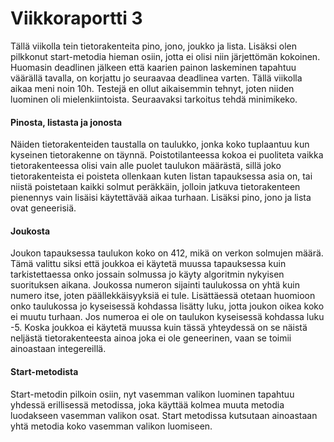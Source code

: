 
# Viikkoraportti 3

Tällä viikolla tein tietorakenteita pino, jono, joukko ja lista. Lisäksi olen pilkkonut start-metodia hieman osiin, jotta ei olisi niin järjettömän kokoinen. Huomasin deadlinen jälkeen että kaarien painon laskeminen tapahtuu väärällä tavalla, on korjattu jo seuraavaa deadlinea varten. Tällä viikolla aikaa meni noin 10h. Testejä en ollut aikaisemmin tehnyt, joten niiden luominen oli mielenkiintoista. Seuraavaksi tarkoitus tehdä minimikeko. 

#### Pinosta, listasta ja jonosta

Näiden tietorakenteiden taustalla on taulukko, jonka koko tuplaantuu kun kyseinen tietorakenne on täynnä. Poistotilanteessa kokoa ei puoliteta vaikka tietorakenteessa olisi vain alle puolet taulukon määrästä, sillä joko tietorakenteista ei poisteta ollenkaan kuten listan tapauksessa asia on, tai niistä poistetaan kaikki solmut peräkkäin, jolloin jatkuva tietorakenteen pienennys vain lisäisi käytettävää aikaa turhaan. Lisäksi pino, jono ja lista ovat geneerisiä.  

#### Joukosta

Joukon tapauksessa taulukon koko on 412, mikä on verkon solmujen määrä. Tämä valittu siksi että joukkoa ei käytetä muussa tapauksessa kuin tarkistettaessa onko jossain solmussa jo käyty algoritmin nykyisen suorituksen aikana. Joukossa numeron sijainti taulukossa on yhtä kuin numero itse, joten päällekkäisyyksiä ei tule. Lisättäessä otetaan huomioon onko taulukossa jo kyseisessä kohdassa lisätty luku, jotta joukon oikea koko ei muutu turhaan. Jos numeroa ei ole on taulukon kyseisessä kohdassa luku -5. Koska joukkoa ei käytetä muussa kuin tässä yhteydessä on se näistä neljästä tietorakenteesta ainoa joka ei ole geneerinen, vaan se toimii ainoastaan integereillä.  

#### Start-metodista
Start-metodin pilkoin osiin, nyt vasemman valikon luominen tapahtuu yhdessä erillisessä metodissa, joka käyttää kolmea muuta metodia luodakseen vasemman valikon osat. Start metodissa kutsutaan ainoastaan yhtä metodia koko vasemman valikon luomiseen. 
